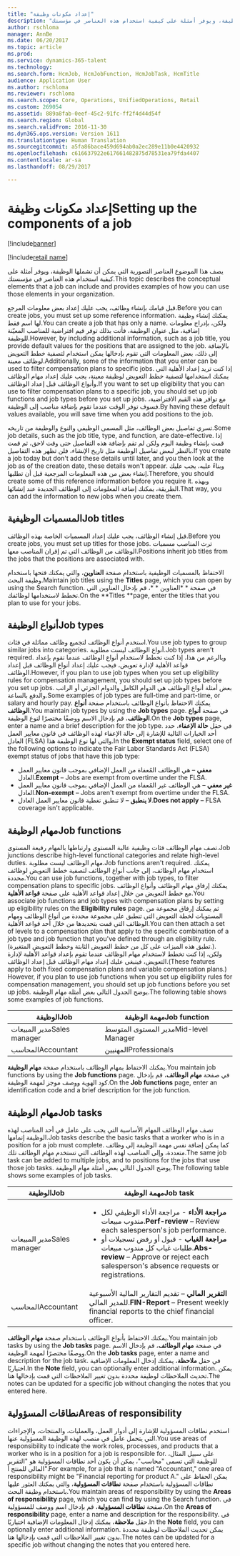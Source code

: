 ```yaml
---
title: "إعداد مكونات وظيفة"
description: "يصف هذا الموضوع العناصر التصورية التي يمكن أن تشملها الوظيفة، ويوفر أمثلة على كيفية استخدام هذه العناصر في مؤسستك."
author: rschloma
manager: AnnBe
ms.date: 06/20/2017
ms.topic: article
ms.prod: 
ms.service: dynamics-365-talent
ms.technology: 
ms.search.form: HcmJob, HcmJobFunction, HcmJobTask, HcmTitle
audience: Application User
ms.author: rschloma
ms.reviewer: rschloma
ms.search.scope: Core, Operations, UnifiedOperations, Retail
ms.custom: 269054
ms.assetid: 889a8fab-0eef-45c2-91fc-ff2f4d44d54f
ms.search.region: Global
ms.search.validFrom: 2016-11-30
ms.dyn365.ops.version: Version 1611
ms.translationtype: Human Translation
ms.sourcegitcommit: a5fa86bace459d694ab0a2ec289e11b0e4420932
ms.openlocfilehash: c616637922e617661482875d78531ea79fda4407
ms.contentlocale: ar-sa
ms.lasthandoff: 08/29/2017

---
```


# <a name="setting-up-the-components-of-a-job"></a><span data-ttu-id="d84e9-103">إعداد مكونات وظيفة</span><span class="sxs-lookup"><span data-stu-id="d84e9-103">Setting up the components of a job</span></span>

[!include[banner](includes/banner.md)]

[!include[retail name](includes/retail-name.md)]


<span data-ttu-id="d84e9-104">يصف هذا الموضوع العناصر التصورية التي يمكن أن تشملها الوظيفة، ويوفر أمثلة على كيفية استخدام هذه العناصر في مؤسستك.</span><span class="sxs-lookup"><span data-stu-id="d84e9-104">This topic describes the conceptual elements that a job can include and provides examples of how you can use those elements in your organization.</span></span> 

<span data-ttu-id="d84e9-105">قبل قيامك بإنشاء وظائف، يجب عليك إعداد بعض معلومات المرجع.</span><span class="sxs-lookup"><span data-stu-id="d84e9-105">Before you can create jobs, you must set up some reference information.</span></span> <span data-ttu-id="d84e9-106">يمكنك إنشاء وظيفة لها اسم فقط.</span><span class="sxs-lookup"><span data-stu-id="d84e9-106">You can create a job that has only a name.</span></span> <span data-ttu-id="d84e9-107">ولكن، بإدراج معلومات إضافية، مثل عنوان الوظيفة، فأنت بذلك توفر قيم افتراضية للمناصب المعيّنة للوظيفة.</span><span class="sxs-lookup"><span data-stu-id="d84e9-107">However, by including additional information, such as a job title, you provide default values for the positions that are assigned to the job.</span></span> <span data-ttu-id="d84e9-108">بالإضافة إلى ذلك، بعض المعلومات التي تقوم بإدخالها يمكن استخدام لتصفية خطط التعويض لوظائف معينة.</span><span class="sxs-lookup"><span data-stu-id="d84e9-108">Additionally, some of the information that you enter can be used to filter compensation plans to specific jobs.</span></span> <span data-ttu-id="d84e9-109">إذا كنت تريد إعداد الأهلية التي يمكنك استخدامها لتصفية خطط التعويض لوظيفة معينة، يجب عليك إعداد مهام الوظائف وأنواع الوظائف قبل إعداد الوظائف.</span><span class="sxs-lookup"><span data-stu-id="d84e9-109">If you want to set up eligibility that you can use to filter compensation plans to a specific job, you should set up job functions and job types before you set up jobs.</span></span> <span data-ttu-id="d84e9-110">مع توافر هذه القيم الافتراضية، فسوف توفر الوقت عندما تقوم بإضافة مناصب إلى الوظيفة.</span><span class="sxs-lookup"><span data-stu-id="d84e9-110">By having these default values available, you will save time when you add positions to the job.</span></span> 

<span data-ttu-id="d84e9-111">تسري تفاصيل بعض الوظائف، مثل المسمى الوظيفي والنوع والوظيفة من تاريخه.</span><span class="sxs-lookup"><span data-stu-id="d84e9-111">Some job details, such as the job title, type, and function, are date-effective.</span></span> <span data-ttu-id="d84e9-112">إذا قمت بإنشاء وظيفة اليوم ولكن لم تقم بإضافة هذه التفاصيل حتى وقت لاحق، ثم قمت بالنظر لبعض تفاصيل الوظيفة مثل تاريخ الإنشاء، فلن تظهر هذه التفاصيل.</span><span class="sxs-lookup"><span data-stu-id="d84e9-112">If you create a job today but don't add these details until later, and you then look at the job as of the creation date, these details won't appear.</span></span> <span data-ttu-id="d84e9-113">وبناءً عليه، يجب عليك إنشاء بعض من هذه المعلومات المرجعية قبل أن تطلبها.</span><span class="sxs-lookup"><span data-stu-id="d84e9-113">Therefore, you should create some of this reference information before you require it.</span></span> <span data-ttu-id="d84e9-114">وبهذه الطريقة، يمكنك إضافة المعلومات إلى الوظائف الجديدة عند إنشائها.</span><span class="sxs-lookup"><span data-stu-id="d84e9-114">That way, you can add the information to new jobs when you create them.</span></span>

## <a name="job-titles"></a><span data-ttu-id="d84e9-115">المسميات الوظيفية</span><span class="sxs-lookup"><span data-stu-id="d84e9-115">Job titles</span></span>
<span data-ttu-id="d84e9-116">قبل إنشاء الوظائف، يجب عليك إعداد المسميات الخاصة بهذه الوظائف.</span><span class="sxs-lookup"><span data-stu-id="d84e9-116">Before you create jobs, you must set up titles for those jobs.</span></span> <span data-ttu-id="d84e9-117">ترث المناصب مسميات الوظائف من الوظائف التي تم إقران المناصب معها.</span><span class="sxs-lookup"><span data-stu-id="d84e9-117">Positions inherit job titles from the jobs that the positions are associated with.</span></span> 

<span data-ttu-id="d84e9-118">الاحتفاظ بالمسميات الوظيفية باستخدام صفحة **العناوين**، والتي يمكنك فتحها باستخدام وظيفة البحث.</span><span class="sxs-lookup"><span data-stu-id="d84e9-118">Maintain job titles using the **Titles** page, which you can open by using the Search function.</span></span> <span data-ttu-id="d84e9-119">في صفحة * *العناوين * *، قم بإدخال العناوين التي تخطط لاستخدامها لوظائفك.</span><span class="sxs-lookup"><span data-stu-id="d84e9-119">On the **Titles **page, enter the titles that you plan to use for your jobs.</span></span>

## <a name="job-types"></a><span data-ttu-id="d84e9-120">أنواع الوظيفة</span><span class="sxs-lookup"><span data-stu-id="d84e9-120">Job types</span></span>
<span data-ttu-id="d84e9-121">استخدم أنواع الوظائف لتجميع وظائف مماثلة في فئات.</span><span class="sxs-lookup"><span data-stu-id="d84e9-121">You use job types to group similar jobs into categories.</span></span> <span data-ttu-id="d84e9-122">أنواع الوظائف ليست مطلوبة.</span><span class="sxs-lookup"><span data-stu-id="d84e9-122">Job types aren't required.</span></span> <span data-ttu-id="d84e9-123">وبالرغم من هذا، إذا كنت تخطط لاستخدام أنواع الوظائف عندما تقوم بإعداد قواعد الأهلية لإدارة تعويض، فيجب عليك إعداد أنواع الوظائف قبل إعداد الوظائف.</span><span class="sxs-lookup"><span data-stu-id="d84e9-123">However, if you plan to use job types when you set up eligibility rules for compensation management, you should set up job types before you set up jobs.</span></span> <span data-ttu-id="d84e9-124">بعض أمثلة أنواع الوظائف هي الدوام الكامل والدوام الجزئي أو الراتب والدفع بالساعة.</span><span class="sxs-lookup"><span data-stu-id="d84e9-124">Some examples of job types are full-time and part-time, or salary and hourly pay.</span></span> <span data-ttu-id="d84e9-125">يمكنك الاحتفاظ بأنواع الوظائف باستخدام صفحة **أنواع الوظائف**.</span><span class="sxs-lookup"><span data-stu-id="d84e9-125">You maintain job types by using the **Job types** page.</span></span> <span data-ttu-id="d84e9-126">في صفحة **أنواع الوظائف**، قم بإدخال الاسم ووصفًا مختصرًا لنوع الوظيفة.</span><span class="sxs-lookup"><span data-stu-id="d84e9-126">On the **Job types** page, enter a name and a brief description for the job type.</span></span> <span data-ttu-id="d84e9-127">في حقل **حالة الإعفاء**، حدد أحد الخيارات التالية للإشارة إلى حالة الإعفاء لهذه الوظائف في قانون معايير العمل العادل (FLSA) والتي لها نوع الوظيفة هذا.</span><span class="sxs-lookup"><span data-stu-id="d84e9-127">In the **Exempt status** field, select one of the following options to indicate the Fair Labor Standards Act (FLSA) exempt status of jobs that have this job type:</span></span>

-   <span data-ttu-id="d84e9-128">**معفي** – هي الوظائف المُعفاة من العمل الإضافي بموجب قانون معايير العمل العادل.</span><span class="sxs-lookup"><span data-stu-id="d84e9-128">**Exempt** – Jobs are exempt from overtime under the FLSA.</span></span>
-   <span data-ttu-id="d84e9-129">**غير معفي** – هي الوظائف غير المُعفاة من العمل الإضافي بموجب قانون معايير العمل العادل.</span><span class="sxs-lookup"><span data-stu-id="d84e9-129">**Non-exempt** – Jobs aren't exempt from overtime under the FLSA.</span></span>
-   <span data-ttu-id="d84e9-130">**لا ينطبق** – لا تنطبق تغطية قانون معايير العمل العادل.</span><span class="sxs-lookup"><span data-stu-id="d84e9-130">**Does not apply** – FLSA coverage isn't applicable.</span></span>

## <a name="job-functions"></a><span data-ttu-id="d84e9-131">مهام الوظيفة</span><span class="sxs-lookup"><span data-stu-id="d84e9-131">Job functions</span></span>
<span data-ttu-id="d84e9-132">تصف مهام الوظائف فئات وظيفية عالية المستوى وارتباطها بالمهام رفيعة المستوى.</span><span class="sxs-lookup"><span data-stu-id="d84e9-132">Job junctions describe high-level functional categories and relate high-level duties.</span></span> <span data-ttu-id="d84e9-133">مهام الوظائف ليست مطلوبة.</span><span class="sxs-lookup"><span data-stu-id="d84e9-133">Job functions aren't required.</span></span> <span data-ttu-id="d84e9-134">يمكنك استخدام مهام الوظائف، إلى جانب أنواع الوظائف لتصفية خطط التعويض لوظائف محددة.</span><span class="sxs-lookup"><span data-stu-id="d84e9-134">You can use job functions, together with job types, to filter compensation plans to specific jobs.</span></span> <span data-ttu-id="d84e9-135">يمكنك إرفاق مهام الوظائف وأنواع الوظائف مع خطط التعويض من خلال إعداد قواعد الأهلية على صفحة **قواعد الأهلية**.</span><span class="sxs-lookup"><span data-stu-id="d84e9-135">You associate job functions and job types with compensation plans by setting up eligibility rules on the **Eligibility rules** page.</span></span> <span data-ttu-id="d84e9-136">ثم يمكنك إرفاق مجموعة من المستويات لخطة التعويض التي تنطبق على مجموعة محددة من أنواع الوظائف ومهام الوظائف التي قمت بتحديدها من خلال أحد قواعد الأهلية.</span><span class="sxs-lookup"><span data-stu-id="d84e9-136">You can then attach a set of levels to a compensation plan that apply to the specific combination of a job type and job function that you've defined through an eligibility rule.</span></span> <span data-ttu-id="d84e9-137">(تطبق هذه الميزات على كل من خطط التعويض الثابتة وخطط التعويض المتغيرة.). ولكن، إذا كنت تخطط لاستخدام مهام الوظائف عندما تقوم بإعداد قواعد الأهلية لإدارة التعويض، فينبغي عليك إعداد مهام الوظائف قبل إعداد الوظائف.</span><span class="sxs-lookup"><span data-stu-id="d84e9-137">(These features apply to both fixed compensation plans and variable compensation plans.) However, if you plan to use job functions when you set up eligibility rules for compensation management, you should set up job functions before you set up jobs.</span></span> <span data-ttu-id="d84e9-138">يوضح الجدول التالي بعض أمثلة مهام الوظيفة.</span><span class="sxs-lookup"><span data-stu-id="d84e9-138">The following table shows some examples of job functions.</span></span>

| <span data-ttu-id="d84e9-139">الوظيفة</span><span class="sxs-lookup"><span data-stu-id="d84e9-139">Job</span></span>           | <span data-ttu-id="d84e9-140">مهمة الوظيفة</span><span class="sxs-lookup"><span data-stu-id="d84e9-140">Job function</span></span>         |
|---------------|----------------------|
| <span data-ttu-id="d84e9-141">مدير المبيعات</span><span class="sxs-lookup"><span data-stu-id="d84e9-141">Sales manager</span></span> | <span data-ttu-id="d84e9-142">مدير المستوى المتوسط</span><span class="sxs-lookup"><span data-stu-id="d84e9-142">Mid-level Manager</span></span>    |
| <span data-ttu-id="d84e9-143">المحاسب</span><span class="sxs-lookup"><span data-stu-id="d84e9-143">Accountant</span></span>    | <span data-ttu-id="d84e9-144">المهنيين</span><span class="sxs-lookup"><span data-stu-id="d84e9-144">Professionals</span></span>        |

<span data-ttu-id="d84e9-145">يمكنك الاحتفاظ بمهام الوظائف باستخدام صفحة **مهام الوظيفة**.</span><span class="sxs-lookup"><span data-stu-id="d84e9-145">You maintain job functions by using the **Job functions** page.</span></span> <span data-ttu-id="d84e9-146">في صفحة **مهام الوظائف**، قم بإدخال كود الهوية ووصف موجز لمهمة الوظيفة.</span><span class="sxs-lookup"><span data-stu-id="d84e9-146">On the **Job functions** page, enter an identification code and a brief description for the job function.</span></span>

## <a name="job-tasks"></a><span data-ttu-id="d84e9-147">مهام الوظيفة</span><span class="sxs-lookup"><span data-stu-id="d84e9-147">Job tasks</span></span>
<span data-ttu-id="d84e9-148">تصف مهام الوظائف المهام الأساسية التي يجب على عامل في أحد المناصب لهذه الوظيفة إتمامها.</span><span class="sxs-lookup"><span data-stu-id="d84e9-148">Job tasks describe the basic tasks that a worker who is in a position for a job must complete.</span></span> <span data-ttu-id="d84e9-149">كما يمكن إضافة نفس مهمة الوظيفة إلى وظائف متعددة، وإلى المناصب لهذه الوظائف التي تستخدم مهام الوظائف تلك.</span><span class="sxs-lookup"><span data-stu-id="d84e9-149">The same job task can be added to multiple jobs, and to positions for the jobs that use those job tasks.</span></span> <span data-ttu-id="d84e9-150">يوضح الجدول التالي بعض أمثلة مهام الوظيفة.</span><span class="sxs-lookup"><span data-stu-id="d84e9-150">The following table shows some examples of job tasks.</span></span>

<table>
<thead>
<tr class="header">
<th><span data-ttu-id="d84e9-151">الوظيفة</span><span class="sxs-lookup"><span data-stu-id="d84e9-151">Job</span></span></th>
<th><span data-ttu-id="d84e9-152">مهمة الوظيفة</span><span class="sxs-lookup"><span data-stu-id="d84e9-152">Job task</span></span></th>
</tr>
</thead>
<tbody>
<tr class="odd">
<td><span data-ttu-id="d84e9-153">مدير المبيعات</span><span class="sxs-lookup"><span data-stu-id="d84e9-153">Sales manager</span></span></td>
<td><ul>
<li><span data-ttu-id="d84e9-154"><strong>مراجعة الأداء</strong> - مراجعة الأداء الوظيفي لكل مندوب مبيعات.</span><span class="sxs-lookup"><span data-stu-id="d84e9-154"><strong>Perf-review</strong> – Review each salesperson's job performance.</span></span></li>
<li><span data-ttu-id="d84e9-155"><strong>مراجعة الغياب</strong> - قبول أو رفض تسجيلات أو طلبات غياب كل مندوب مبيعات.</span><span class="sxs-lookup"><span data-stu-id="d84e9-155"><strong>Abs-review</strong> – Approve or reject each salesperson's absence requests or registrations.</span></span></li>
</ul></td>
</tr>
<tr class="even">
<td><span data-ttu-id="d84e9-156">المحاسب</span><span class="sxs-lookup"><span data-stu-id="d84e9-156">Accountant</span></span></td>
<td><span data-ttu-id="d84e9-157"><strong>التقرير المالي</strong> – تقديم التقارير المالية الأسبوعية للمدير المالي.</span><span class="sxs-lookup"><span data-stu-id="d84e9-157"><strong>FIN-Report</strong> – Present weekly financial reports to the chief financial officer.</span></span></td>
</tr>
</tbody>
</table>

<span data-ttu-id="d84e9-158">يمكنك الاحتفاظ بأنواع الوظائف باستخدام صفحة **مهام الوظائف**.</span><span class="sxs-lookup"><span data-stu-id="d84e9-158">You maintain job tasks by using the **Job tasks** page.</span></span> <span data-ttu-id="d84e9-159">في صفحة **مهام الوظائف**، قم بإدخال الاسم ووصفًا مختصرًا لمهمة الوظيفة.</span><span class="sxs-lookup"><span data-stu-id="d84e9-159">On the **Job tasks** page, enter a name and description for the job task.</span></span> <span data-ttu-id="d84e9-160">في حقل **ملاحظة**، يمكنك إدخال المعلومات الإضافية اختياريًا.</span><span class="sxs-lookup"><span data-stu-id="d84e9-160">In the **Note** field, you can optionally enter additional information.</span></span> <span data-ttu-id="d84e9-161">يمكن تحديث الملاحظات لوظيفة محددة بدون تغيير الملاحظات التي قمت بإدخالها هنا.</span><span class="sxs-lookup"><span data-stu-id="d84e9-161">The notes can be updated for a specific job without changing the notes that you entered here.</span></span>

## <a name="areas-of-responsibility"></a><span data-ttu-id="d84e9-162">نطاقات المسؤولية</span><span class="sxs-lookup"><span data-stu-id="d84e9-162">Areas of responsibility</span></span>
<span data-ttu-id="d84e9-163">استخدم نطاقات المسؤولية للإشارة إلى أدوار العمل، والعمليات، والمنتجات، والإجراءات التي يتحمل عامل في منصب لهذه الوظيفة المسؤولية عنها.</span><span class="sxs-lookup"><span data-stu-id="d84e9-163">You use areas of responsibility to indicate the work roles, processes, and products that a worker who is in a position for a job is responsible for.</span></span> <span data-ttu-id="d84e9-164">على سبيل المثال، للوظيفة التي تسمى "محاسب"، يمكن أن يكون أحد نطاقات المسؤولية هو "التقرير المالي للمنتج أ".</span><span class="sxs-lookup"><span data-stu-id="d84e9-164">For example, for a job that is named "Accountant," one area of responsibility might be "Financial reporting for product A."</span></span> <span data-ttu-id="d84e9-165">يمكن الحفاظ على نطاقات المسؤولية باستخدام صفحة **نطاقات المسؤولية**، والتي يمكنك العثور عليها باستخدام وظيفة البحث.</span><span class="sxs-lookup"><span data-stu-id="d84e9-165">You maintain areas of responsibility by using the **Areas of responsibility** page, which you can find by using the Search function.</span></span> <span data-ttu-id="d84e9-166">في صفحة **نطاقات المسؤولية**، قم بإدخال اسم ووصف للمسؤولية.</span><span class="sxs-lookup"><span data-stu-id="d84e9-166">On the **Areas of responsibility** page, enter a name and description for the responsibility.</span></span> <span data-ttu-id="d84e9-167">في حقل **ملاحظة**، يمكنك إدخال المعلومات الإضافية اختياريًا.</span><span class="sxs-lookup"><span data-stu-id="d84e9-167">In the **Note** field, you can optionally enter additional information.</span></span> <span data-ttu-id="d84e9-168">يمكن تحديث الملاحظات لوظيفة محددة بدون تغيير الملاحظات التي قمت بإدخالها هنا.</span><span class="sxs-lookup"><span data-stu-id="d84e9-168">The notes can be updated for a specific job without changing the notes that you entered here.</span></span>




